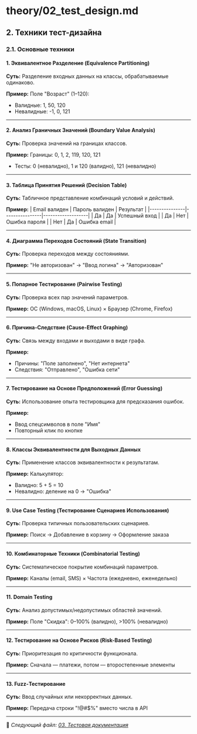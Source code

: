 # theory/02_test_design.md

## 2. Техники тест-дизайна

### 2.1. Основные техники

#### 1. Эквивалентное Разделение (Equivalence Partitioning)
**Суть:** Разделение входных данных на классы, обрабатываемые одинаково.

**Пример:**
Поле "Возраст" (1–120):
- Валидные: 1, 50, 120
- Невалидные: -1, 0, 121

---

#### 2. Анализ Граничных Значений (Boundary Value Analysis)
**Суть:** Проверка значений на границах классов.

**Пример:**
Границы: 0, 1, 2, 119, 120, 121
- Тесты: 0 (невалидно), 1 и 120 (валидно), 121 (невалидно)

---

#### 3. Таблица Принятия Решений (Decision Table)
**Суть:** Табличное представление комбинаций условий и действий.

**Пример:**
| Email валиден | Пароль валиден | Результат         |
|---------------|----------------|-------------------|
| Да            | Да             | Успешный вход     |
| Да            | Нет            | Ошибка пароля     |
| Нет           | Да             | Ошибка email      |

---

#### 4. Диаграмма Переходов Состояний (State Transition)
**Суть:** Проверка переходов между состояниями.

**Пример:**
"Не авторизован" → "Ввод логина" → "Авторизован"

---

#### 5. Попарное Тестирование (Pairwise Testing)
**Суть:** Проверка всех пар значений параметров.

**Пример:**
ОС (Windows, macOS, Linux) × Браузер (Chrome, Firefox)

---

#### 6. Причина-Следствие (Cause-Effect Graphing)
**Суть:** Связь между входами и выходами в виде графа.

**Пример:**
- Причины: "Поле заполнено", "Нет интернета"
- Следствия: "Отправлено", "Ошибка сети"

---

#### 7. Тестирование на Основе Предположений (Error Guessing)
**Суть:** Использование опыта тестировщика для предсказания ошибок.

**Пример:**
- Ввод спецсимволов в поле "Имя"
- Повторный клик по кнопке

---

#### 8. Классы Эквивалентности для Выходных Данных
**Суть:** Применение классов эквивалентности к результатам.

**Пример:**
Калькулятор:
- Валидно: 5 + 5 = 10
- Невалидно: деление на 0 → "Ошибка"

---

#### 9. Use Case Testing (Тестирование Сценариев Использования)
**Суть:** Проверка типичных пользовательских сценариев.

**Пример:**
Поиск → Добавление в корзину → Оформление заказа

---

#### 10. Комбинаторные Техники (Combinatorial Testing)
**Суть:** Систематическое покрытие комбинаций параметров.

**Пример:**
Каналы (email, SMS) × Частота (ежедневно, еженедельно)

---

#### 11. Domain Testing
**Суть:** Анализ допустимых/недопустимых областей значений.

**Пример:**
Поле "Скидка": 0–100% (валидно), >100% (невалидно)

---

#### 12. Тестирование на Основе Рисков (Risk-Based Testing)
**Суть:** Приоритезация по критичности функционала.

**Пример:**
Сначала — платежи, потом — второстепенные элементы

---

#### 13. Fuzz-Тестирование
**Суть:** Ввод случайных или некорректных данных.

**Пример:**
Передача строки "!@#$%" вместо числа в API

---

📌 _Следующий файл: [03. Тестовая документация](03_test_docs.md)_
